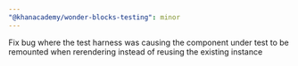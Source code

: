 ```yaml
---
"@khanacademy/wonder-blocks-testing": minor
---
```


Fix bug where the test harness was causing the component under test to be remounted when rerendering instead of reusing the existing instance
